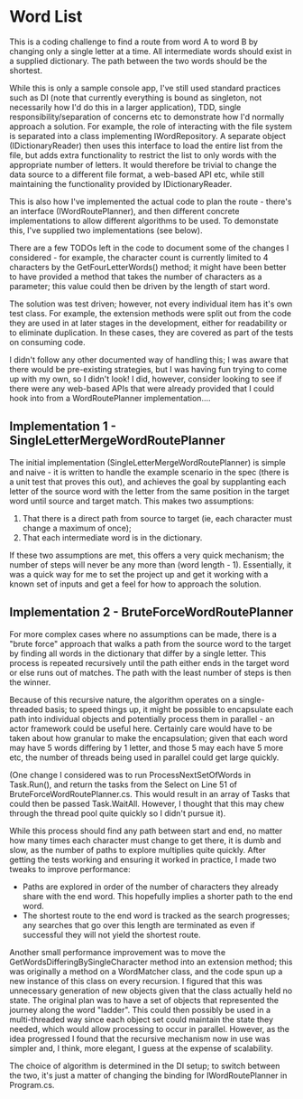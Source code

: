 # Word List

This is a coding challenge to find a route from word A to word B by changing only a single letter at a time. All intermediate words should exist in a supplied dictionary. The path between the two words should be the shortest.

While this is only a sample console app, I've still used standard practices such as DI (note that currently everything is bound as singleton, not necessarily how I'd do this in a larger application), TDD, single responsibility/separation of concerns etc to demonstrate how I'd normally approach a solution. For example, the role of interacting with the file system is separated into a class implementing IWordRepository. A separate object (IDictionaryReader) then uses this interface to load the entire list from the file, but adds extra functionality to restrict the list to only words with the appropriate number of letters. It would therefore be trivial to change the data source to a different file format, a web-based API etc, while still maintaining the functionality provided by IDictionaryReader.

This is also how I've implemented the actual code to plan the route - there's an interface (IWordRoutePlanner), and then different concrete implementations to allow different algorithms to be used. To demonstate this, I've supplied two implementations (see below).

There are a few TODOs left in the code to document some of the changes I considered - for example, the character count is currently limited to 4 characters by the GetFourLetterWords() method; it might have been better to have provided a method that takes the number of characters as a parameter; this value could then be driven by the length of start word.

The solution was test driven; however, not every individual item has it's own test class. For example, the extension methods were split out from the code they are used in at later stages in the development, either for readability or to eliminate duplication. In these cases, they are covered as part of the tests on consuming code.

I didn't follow any other documented way of handling this; I was aware that there would be pre-existing strategies, but I was having fun trying to come up with my own, so I didn't look! I did, however, consider looking to see if there were any web-based APIs that were already provided that I could hook into from a WordRoutePlanner implementation....


## Implementation 1 - SingleLetterMergeWordRoutePlanner
The initial implementation (SingleLetterMergeWordRoutePlanner) is simple and naive - it is written to handle the example scenario in the spec (there is a unit test that proves this out), and achieves the goal by supplanting each letter of the source word with the letter from the same position in the target word until source and target match. This makes two assumptions:

1. That there is a direct path from source to target (ie, each character must change a maximum of once); 
2. That each intermediate word is in the dictionary. 

If these two assumptions are met, this offers a very quick mechanism; the number of steps will never be any more than (word length - 1). Essentially, it was a quick way for me to set the project up and get it working with a known set of inputs and get a feel for how to approach the solution. 

## Implementation 2 - BruteForceWordRoutePlanner
For more complex cases where no assumptions can be made, there is a "brute force" approach that walks a path from the source word to the target by finding all words in the dictionary that differ by a single letter. This process is repeated recursively until the path either ends in the target word or else runs out of matches. The path with the least number of steps is then the winner.

Because of this recursive nature, the algorithm operates on a single-threaded basis; to speed things up, it might be possible to encapsulate each path into individual objects and potentially process them in parallel - an actor framework could be useful here. Certainly care would have to be taken about how granular to make the encapsulation; given that each word may have 5 words differing by 1 letter, and those 5 may each have 5 more etc, the number of threads being used in parallel could get large quickly.

(One change I considered was to run ProcessNextSetOfWords in Task.Run(), and return the tasks from the Select on Line 51 of BruteForceWordRoutePlanner.cs. This would result in an array of Tasks that could then be passed Task.WaitAll. However, I thought that this may chew through the thread pool quite quickly so I didn't pursue it). 

While this process should find any path between start and end, no matter how many times each character must change to get there, it is dumb and slow, as the number of paths to explore multiplies quite quickly.  After getting the tests working and ensuring it worked in practice, I made two tweaks to improve performance:

- Paths are explored in order of the number of characters they already share with the end word. This hopefully implies a shorter path to the end word.
- The shortest route to the end word is tracked as the search progresses; any searches that go over this length are terminated as even if successful they will not yield the shortest route.

Another small performance improvement was to move the GetWordsDifferingBySingleCharacter method into an extension method; this was originally a method on a WordMatcher class, and the code spun up a new instance of this class on every recursion. I figured that this was unnecessary generation of new objects given that the class actually held no state. The original plan was to have a set of objects that represented the journey along the word "ladder". This could then possibly be used in a multi-threaded way since each object set could maintain the state they needed, which would allow processing to occur in parallel. However, as the idea progressed I found that the recursive mechanism now in use was simpler and, I think, more elegant, I guess at the expense of scalability.

The choice of algorithm is determined in the DI setup; to switch between the two, it's just a matter of changing the binding for IWordRoutePlanner in Program.cs.



